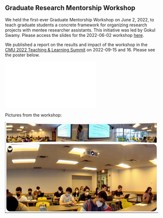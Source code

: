 ## Graduate Research Mentorship Workshop

We held the first-ever Graduate Mentorship Workshop on June 2, 2022, to teach graduate students a concrete framework for organizing research projects with mentee researcher assistants. This initiative was led by Gokul Swamy.
Please access the slides for the 2022-06-02 workshop [here]().

We published a report on the results and impact of the workshop in the [CMU 2022 Teaching & Learning Summit](https://www.cmu.edu/teaching/summit/) on 2022-09-15 and 16. Please see the poster below.

<embed src="/assets/images/ugrad_research/events/22-06-02-workshop-poster.pdf" type="application/pdf">

Pictures from the workshop:

<img src="/assets/images/ugrad_research/events/22-06-02-workshop0.png" height="300">
